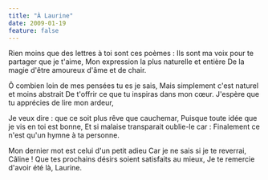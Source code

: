 ```yaml
---
title: "À Laurine"
date: 2009-01-19
feature: false
---
```


Rien moins que des lettres à toi sont ces poèmes :
Ils sont ma voix pour te partager que je t'aime,
Mon expression la plus naturelle et entière
De la magie d'être amoureux d'âme et de chair.

Ô combien loin de mes pensées tu es je sais,
Mais simplement c'est naturel et moins abstrait
De t'offrir ce que tu inspiras dans mon cœur.
J'espère que tu apprécies de lire mon ardeur,

Je veux dire : que ce soit plus rêve que cauchemar,
Puisque toute idée que je vis en toi est bonne,
Et si malaise transparait oublie-le car :
Finalement ce n'est qu'un hymne à ta personne.

Mon dernier mot est celui d'un petit adieu
Car je ne sais si je te reverrai, Câline !
Que tes prochains désirs soient satisfaits au mieux,
Je te remercie d'avoir été là, Laurine.
